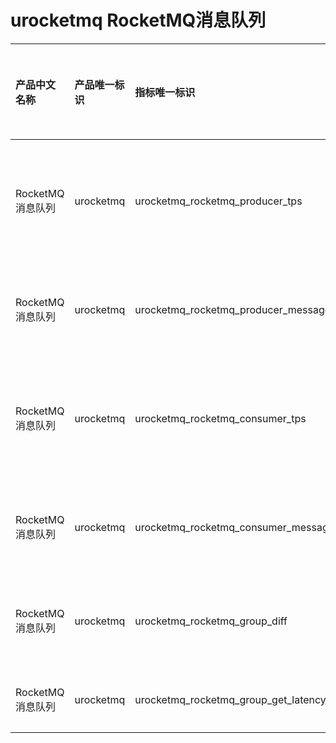 # urocketmq RocketMQ消息队列

|产品中文名称|产品唯一标识|指标唯一标识|指标中文名称|单位|备注|
|:----|:----|:----|:----|:----|:----|
|RocketMQ消息队列|urocketmq|urocketmq_rocketmq_producer_tps|每秒生产消息个数|个/s| |
|RocketMQ消息队列|urocketmq|urocketmq_rocketmq_producer_message_size|每秒生产数据|Bps| |
|RocketMQ消息队列|urocketmq|urocketmq_rocketmq_consumer_tps|每秒消费消息个数|个/s| |
|RocketMQ消息队列|urocketmq|urocketmq_rocketmq_consumer_message_size|每秒消费数据|Bps| |
|RocketMQ消息队列|urocketmq|urocketmq_rocketmq_group_diff|消息堆积个数|个| |
|RocketMQ消息队列|urocketmq|urocketmq_rocketmq_group_get_latency_by_storeti|消费延迟|ms| |
